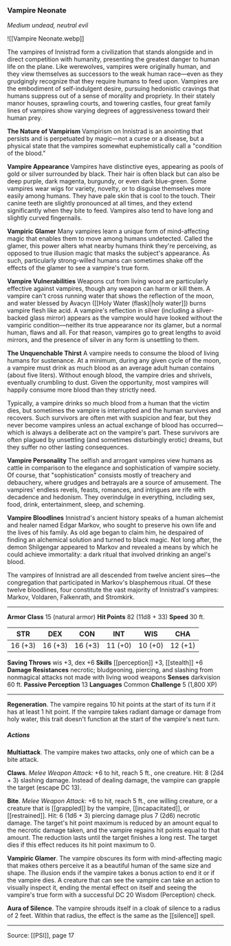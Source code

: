 ### Vampire Neonate
_Medium undead, neutral evil_

![[Vampire Neonate.webp]]

The vampires of Innistrad form a civilization that stands alongside and in direct competition with humanity, presenting the greatest danger to human life on the plane. Like werewolves, vampires were originally human, and they view themselves as successors to the weak human race—even as they grudgingly recognize that they require humans to feed upon. Vampires are the embodiment of self-indulgent desire, pursuing hedonistic cravings that humans suppress out of a sense of morality and propriety. In their stately manor houses, sprawling courts, and towering castles, four great family lines of vampires show varying degrees of aggressiveness toward their human prey.

**The Nature of Vampirism** Vampirism on Innistrad is an anointing that persists and is perpetuated by magic—not a curse or a disease, but a physical state that the vampires somewhat euphemistically call a "condition of the blood."

**Vampire Appearance** Vampires have distinctive eyes, appearing as pools of gold or silver surrounded by black. Their hair is often black but can also be deep purple, dark magenta, burgundy, or even dark blue-green. Some vampires wear wigs for variety, novelty, or to disguise themselves more easily among humans. They have pale skin that is cool to the touch. Their canine teeth are slightly pronounced at all times, and they extend significantly when they bite to feed. Vampires also tend to have long and slightly curved fingernails.


**Vampiric Glamer** Many vampires learn a unique form of mind-affecting magic that enables them to move among humans undetected. Called the glamer, this power alters what nearby humans think they're perceiving, as opposed to true illusion magic that masks the subject's appearance. As such, particularly strong-willed humans can sometimes shake off the effects of the glamer to see a vampire's true form.


**Vampire Vulnerabilities** Weapons cut from living wood are particularly effective against vampires, though any weapon can harm or kill them. A vampire can't cross running water that shows the reflection of the moon, and water blessed by Avacyn ([[Holy Water (flask)|holy water]]) burns vampire flesh like acid. A vampire's reflection in silver (including a silver-backed glass mirror) appears as the vampire would have looked without the vampiric condition—neither its true appearance nor its glamer, but a normal human, flaws and all. For that reason, vampires go to great lengths to avoid mirrors, and the presence of silver in any form is unsettling to them.


**The Unquenchable Thirst** A vampire needs to consume the blood of living humans for sustenance. At a minimum, during any given cycle of the moon, a vampire must drink as much blood as an average adult human contains (about five liters). Without enough blood, the vampire dries and shrivels, eventually crumbling to dust. Given the opportunity, most vampires will happily consume more blood than they strictly need.

Typically, a vampire drinks so much blood from a human that the victim dies, but sometimes the vampire is interrupted and the human survives and recovers. Such survivors are often met with suspicion and fear, but they never become vampires unless an actual exchange of blood has occurred—which is always a deliberate act on the vampire's part. These survivors are often plagued by unsettling (and sometimes disturbingly erotic) dreams, but they suffer no other lasting consequences.


**Vampire Personality** The selfish and arrogant vampires view humans as cattle in comparison to the elegance and sophistication of vampire society. Of course, that "sophistication" consists mostly of treachery and debauchery, where grudges and betrayals are a source of amusement. The vampires' endless revels, feasts, romances, and intrigues are rife with decadence and hedonism. They overindulge in everything, including sex, food, drink, entertainment, sleep, and scheming.



**Vampire Bloodlines** Innistrad's ancient history speaks of a human alchemist and healer named Edgar Markov, who sought to preserve his own life and the lives of his family. As old age began to claim him, he despaired of finding an alchemical solution and turned to black magic. Not long after, the demon Shilgengar appeared to Markov and revealed a means by which he could achieve immortality: a dark ritual that involved drinking an angel's blood.

The vampires of Innistrad are all descended from twelve ancient sires—the congregation that participated in Markov's blasphemous ritual. Of these twelve bloodlines, four constitute the vast majority of Innistrad's vampires: Markov, Voldaren, Falkenrath, and Stromkirk.





---

**Armor Class** 15 (natural armor)
**Hit Points** 82 (11d8 + 33)
**Speed** 30 ft.

| STR     | DEX     | CON     | INT     | WIS     | CHA     |
|---------|---------|---------|---------|---------|---------|
| 16 (+3) | 16 (+3) | 16 (+3) | 11 (+0) | 10 (+0) | 12 (+1) |

**Saving Throws** wis +3, dex +6
**Skills** [[perception]] +3, [[stealth]] +6
**Damage Resistances** necrotic; bludgeoning, piercing, and slashing from nonmagical attacks not made with living wood weapons
**Senses** darkvision 60 ft.
**Passive Perception** 13
**Languages** Common
**Challenge** 5 (1,800 XP)

---

**Regeneration**. The vampire regains 10 hit points at the start of its turn if it has at least 1 hit point. If the vampire takes radiant damage or damage from holy water, this trait doesn't function at the start of the vampire's next turn.

##### Actions
**Multiattack**. The vampire makes two attacks, only one of which can be a bite attack.

**Claws**. _Melee Weapon Attack:_ +6 to hit, reach 5 ft., one creature. Hit: 8 (2d4 + 3) slashing damage. Instead of dealing damage, the vampire can grapple the target (escape DC 13).

**Bite**. _Melee Weapon Attack:_ +6 to hit, reach 5 ft., one willing creature, or a creature that is [[grappled]] by the vampire, [[incapacitated]], or [[restrained]]. Hit: 6 (1d6 + 3) piercing damage plus 7 (2d6) necrotic damage. The target's hit point maximum is reduced by an amount equal to the necrotic damage taken, and the vampire regains hit points equal to that amount. The reduction lasts until the target finishes a long rest. The target dies if this effect reduces its hit point maximum to 0.

**Vampiric Glamer**. The vampire obscures its form with mind-affecting magic that makes others perceive it as a beautiful human of the same size and shape. The illusion ends if the vampire takes a bonus action to end it or if the vampire dies. A creature that can see the vampire can take an action to visually inspect it, ending the mental effect on itself and seeing the vampire's true form with a successful DC 20 Wisdom (Perception) check.

**Aura of Silence**. The vampire shrouds itself in a cloak of silence to a radius of 2 feet. Within that radius, the effect is the same as the [[silence]] spell.


---

Source: [[PSI]], page 17